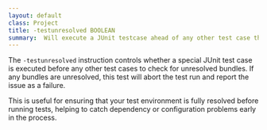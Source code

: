 ```yaml
---
layout: default
class: Project
title: -testunresolved BOOLEAN 
summary:  Will execute a JUnit testcase ahead of any other test case that will abort if there are any unresolved bundles. 
---
```


The `-testunresolved` instruction controls whether a special JUnit test case is executed before any other test cases to check for unresolved bundles. If any bundles are unresolved, this test will abort the test run and report the issue as a failure.

This is useful for ensuring that your test environment is fully resolved before running tests, helping to catch dependency or configuration problems early in the process.
